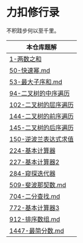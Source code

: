 # 力扣修行录

不积跬步何以至千里。

| 本仓库题解                                                   |
| ------------------------------------------------------------ |
| [1-两数之和](https://github.com/lixueshan/leetcode-odyssey/blob/master/1-%E4%B8%A4%E6%95%B0%E4%B9%8B%E5%92%8C.md) |
| [50-快速幂.md](https://github.com/lixueshan/leetcode-odyssey/blob/master/50-%E5%BF%AB%E9%80%9F%E5%B9%82.md) |
| [53-最大子序和.md](https://github.com/lixueshan/leetcode-odyssey/blob/master/53-%E6%9C%80%E5%A4%A7%E5%AD%90%E5%BA%8F%E5%92%8C.md) |
| [94-二叉树的中序遍历](https://github.com/lixueshan/leetcode-odyssey/blob/master/94-%E4%BA%8C%E5%8F%89%E6%A0%91%E7%9A%84%E4%B8%AD%E5%BA%8F%E9%81%8D%E5%8E%86.md) |
| [102-二叉树的层序遍历](https://github.com/lixueshan/leetcode-odyssey/blob/master/144-%E4%BA%8C%E5%8F%89%E6%A0%91%E7%9A%84%E5%89%8D%E5%BA%8F%E9%81%8D%E5%8E%86.md) |
| [144-二叉树的前序遍历](https://github.com/lixueshan/leetcode-odyssey/blob/master/144-%E4%BA%8C%E5%8F%89%E6%A0%91%E7%9A%84%E5%89%8D%E5%BA%8F%E9%81%8D%E5%8E%86.md) |
| [145-二叉树的后序遍历](https://github.com/lixueshan/leetcode-odyssey/blob/master/145-%E4%BA%8C%E5%8F%89%E6%A0%91%E7%9A%84%E5%90%8E%E5%BA%8F%E9%81%8D%E5%8E%86.md) |
| [150-逆波兰表达式求值](https://github.com/lixueshan/leetcode-odyssey/blob/master/150-%E9%80%86%E6%B3%A2%E5%85%B0%E8%A1%A8%E8%BE%BE%E5%BC%8F%E6%B1%82%E5%80%BC.md) |
| [224-基本计算器](https://github.com/lixueshan/leetcode-odyssey/blob/master/224-%E5%9F%BA%E6%9C%AC%E8%AE%A1%E7%AE%97%E5%99%A8.md) |
| [227-基本计算器2](https://github.com/lixueshan/leetcode-odyssey/blob/master/227-%E5%9F%BA%E6%9C%AC%E8%AE%A1%E7%AE%97%E5%99%A82.md) |
| [284-窥探迭代器](https://github.com/lixueshan/leetcode-odyssey/blob/master/284-%E7%AA%A5%E6%8E%A2%E8%BF%AD%E4%BB%A3%E5%99%A8.md) |
| [509-斐波那契数.md](https://github.com/lixueshan/leetcode-odyssey/blob/master/509-%E6%96%90%E6%B3%A2%E9%82%A3%E5%A5%91%E6%95%B0.md) |
| [704-二分查找.md](https://github.com/lixueshan/leetcode-odyssey/blob/master/704-%E4%BA%8C%E5%88%86%E6%9F%A5%E6%89%BE.md) |
| [772-基本计算器3](https://github.com/lixueshan/leetcode-odyssey/blob/master/772-%E5%9F%BA%E6%9C%AC%E8%AE%A1%E7%AE%97%E5%99%A83.md) |
| [912-排序数组.md](https://github.com/lixueshan/leetcode-odyssey/blob/master/912-%E6%8E%92%E5%BA%8F%E6%95%B0%E7%BB%84.md) |
| [1447-最简分数.md](https://github.com/lixueshan/leetcode-odyssey/blob/master/1447-%E6%9C%80%E7%AE%80%E5%88%86%E6%95%B0.md) |

